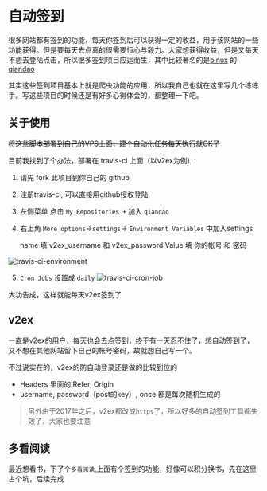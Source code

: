 # 自动签到

很多网站都有签到的功能，每天你签到后可以获得一定的收益，用于该网站的一些功能获得。但是要每天去点真的很需要恒心与毅力。大家想获得收益，但是又每天不想去登陆点击，所以很多签到项目应运而生，其中比较著名的是[binux](https://github.com/binux) 的 [qiandao](https://github.com/binux/qiandao)

其实这些签到项目基本上就是爬虫功能的应用，所以我自己也就在这里写几个练练手。写这些项目的时候还是有好多心得体会的，都整理一下吧。

## 关于使用

~~将这些脚本部署到自己的VPS上面，建个自动化任务每天执行就OK了~~

目前我找到了个办法，部署在 travis-ci 上面（以v2ex为例）:

1. 请先 fork 此项目到你自己的 github
2. 注册travis-ci, 可以直接用github授权登陆
3. 左侧菜单 点击 `My Repositories +` 加入 `qiandao`
4. 右上角 `More options`->`settings`-> `Environment Variables` 中加入settings

   name 填 v2ex_username 和 v2ex_password Value 填 你的帐号 和 密码

![travis-ci-environment](http://bonfy.qiniudn.com/travis-ci-environment.png)

5. `Cron Jobs` 设置成 `daily`
![travis-ci-cron-job](http://bonfy.qiniudn.com/travis-ci-cron-job.png)


大功告成，这样就能每天v2ex签到了

## v2ex

一直是v2ex的用户，每天也会去点签到，终于有一天忍不住了，想自动签到了，又不想在其他网站留下自己的帐号密码，故就想自己写一个。

不过说实在的，v2ex的防自动登录还是做的比较到位的

* Headers 里面的 Refer, Origin
* username, password（post的key）, once 都是每次随机生成的

 > 另外由于2017年之后，v2ex都改成`https`了，所以好多的自动签到工具都失效了，大家也要注意

## 多看阅读

最近想看书，下了个`多看阅读`,上面有个签到的功能，好像可以积分换书，先在这里占个坑，后续完成
